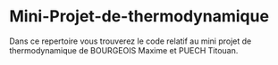 # Mini-Projet-de-thermodynamique
Dans ce repertoire vous trouverez le code relatif au mini projet de thermodynamique de BOURGEOIS Maxime et PUECH Titouan.
